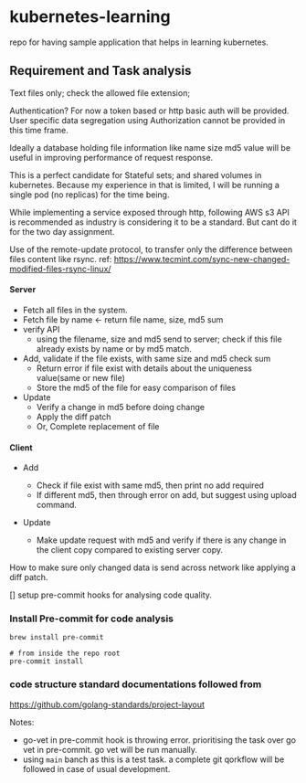 # kubernetes-learning
repo for having sample application that helps in learning kubernetes.

## Requirement and Task analysis

Text files only; check the allowed file extension;

Authentication? For now a token based or http basic auth will be provided. User specific data segregation using Authorization cannot be provided in this time frame.

Ideally a database holding file  information like name size md5 value will be useful in improving  performance of request response.

This is a perfect candidate for Stateful sets; and shared volumes in kubernetes. Because my experience in that is limited, I will be running a single pod (no replicas) for the time being.

While implementing a service exposed through http, following AWS s3 API is recommended as industry is considering it to be a standard. But cant do it for the two day assignment.

Use of the remote-update protocol, to transfer only the difference between files content like rsync.
ref: https://www.tecmint.com/sync-new-changed-modified-files-rsync-linux/

#### Server
- Fetch all files in the system.
- Fetch file by name <- return file name, size, md5 sum
- verify API
    - using the filename, size and md5 send to server; check if this file already exists by name or by md5 match.
- Add, validate if the file exists, with same size and md5 check sum
	- Return error if file exist with details about the uniqueness value(same or new file)
	- Store the md5 of the file for easy comparison of files
- Update
	- Verify a change in md5 before doing change
	- Apply the diff patch
	- Or, Complete replacement of file

#### Client
- Add
	- Check if file exist with same md5, then print no add required
	- If different md5, then through error on add, but suggest using upload command.
		
- Update
	- Make update request with md5 and verify if there is any change in the client copy compared to existing server copy.

How to make sure only changed data is send across network like  applying a diff patch.

[] setup pre-commit hooks for analysing code quality.


### Install Pre-commit for code analysis

```
brew install pre-commit

# from inside the repo root
pre-commit install
```

### code structure standard documentations followed from

https://github.com/golang-standards/project-layout

Notes:

- go-vet in pre-commit hook is throwing error. prioritising the task over go vet in pre-commit. go vet will be run manually.
- using `main` banch as this is a test task. a complete git qorkflow will be followed in case of usual development.
